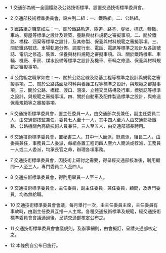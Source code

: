 * 1 交通部為統一全國鐵路及公路技術標準，設置交通技術標準委員會。

* 2 交通部技術標準委員會，設左列二組：一、鐵路組。二、公路組。

* 3 鐵路組之職掌如左：一、關於鐵路軌道、隧道、路基、堤垣、標誌、轉轍、車站、房屋等標準之設計及建築、養路與材料規範之審擬事項。二、關於鐵路、橋樑、涵渠等標準之設計，及其修製、保養與材料規範之審擬事項。三、關於鐵路號誌、車場軌道分佈、調度行車、電話、電訊等標準之設計及各該號誌、電訊之修造、裝置、保養與材料規範之審擬事項。四、關於鐵路機車、車輛、機廠、車房、煤水設備等標準之設計及機車、車輛之修造、保養與材料規範之審擬事項。

* 4 公路組之職掌如左：一、關於公路定線及路基工程等標準之設計與規範之審擬事項。二、關於公路路面及材料與養護工程等標準之設計，與規範之審擬事項。三、關於公路、橋樑、渡口、涵渠、立體交叉結構及行車，標號誌等標準之設計，與規範之審擬事項。四、關於自動車及配件製造標準之設計，與修造保養規範等之審擬事項。

* 5 交通技術標準委員會，置主任委員一人，由交通部次長兼任，副主任委員二人，由交通部技監兼任，委員七人至十一人，其中四人至六人由交通部及鐵路、公路機關內高級技術人員兼任，三人至五人，由交通部部長聘用。

* 6 交通技術標準委員會，置秘書三人，其中一人簡派，餘薦派，組長二人，由委員兼任，事務員二人委派，每組各置工程司四人至六人簡派或荐派，工務員一人或二人委派，均承長官之命，辦理各項事務。

* 7 交通技術標準委員會，因技術上研討之需要，得呈經交通部核准後，聘用顧問一人至三人，專門委員二人至四人。

* 8 交通技術標準委員會，得酌用雇員一人至三人。

* 9 交通技術標準委員會，主任委員，副主任委員，兼任委員，顧問，及專門委員，均為無給職。

* 10 交通技術標準委員會會議，每月舉行一次，由主任委員主席，主任委員有事故時，由副主任委員互推一人主席。各種交通技術標準及規範，經交通技術標準委員會會議通過後，呈請交通部核定公布之。

* 11 交通技術標準委員會會議規則，及辦事細則，由會擬訂，呈請交通部核定之。

* 12 本條例自公布日施行。

